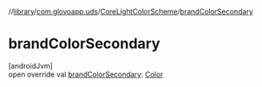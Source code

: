 //[library](../../../index.md)/[com.glovoapp.uds](../index.md)/[CoreLightColorScheme](index.md)/[brandColorSecondary](brand-color-secondary.md)

# brandColorSecondary

[androidJvm]\
open override val [brandColorSecondary](brand-color-secondary.md): [Color](https://developer.android.com/reference/kotlin/androidx/compose/ui/graphics/Color.html)
